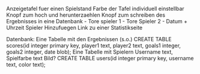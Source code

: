 Anzeigetafel fuer einen Spielstand
Farbe der Tafel individuell einstellbar
Knopf zum hoch und herunterzaehlen
Knopf zum schreiben des Ergebnisses in eine Datenbank
    - Tore spieler 1
    - Tore Spieler 2
    - Datum + Uhrzeit
Spieler Hinzufuegen
Link zu einer Statistikseite

Datenbank:
Eine Tabelle mit den Ergebnissen (s.o.)
    CREATE TABLE scores(id integer primary key, player1 text, player2 text, goals1 integer, goals2 integer, date blob);
Eine Tabelle mit Spielern
    Username text, Spielfarbe text
    Bild?
    CREATE TABLE users(id integer primary key, username text, color text);
